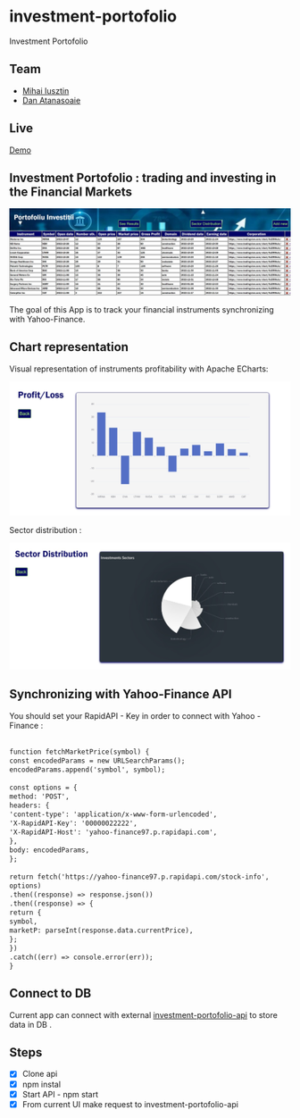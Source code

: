 # investment-portofolio

Investment Portofolio

## Team

- [Mihai Iusztin](https://github.com/Mihai-Iusztin)
- [Dan Atanasoaie](https://github.com/AtanasoaieD)

## Live

[Demo](https://mihai-iusztin.github.io/investment-portofolio/)

## Investment Portofolio : trading and investing in the Financial Markets

<img src = "/media/investment_portofolio.jpg" alt = "Investment-portofolio" title = "Investment Portofolio">

The goal of this App is to track your financial instruments synchronizing with Yahoo-Finance.

## Chart representation

Visual representation of instruments profitability with Apache ECharts:

<img src = "/media/profit_loss_chart.jpg" alt = "Profit-loss" title = " Profit Loss">

Sector distribution :

<img src = "/media/sector_distribution_chart.jpg" alt = "Sector distribution" title = " Sector Distribution">

## Synchronizing with Yahoo-Finance API

You should set your RapidAPI - Key in order to connect with Yahoo - Finance :

```

function fetchMarketPrice(symbol) {
const encodedParams = new URLSearchParams();
encodedParams.append('symbol', symbol);

const options = {
method: 'POST',
headers: {
'content-type': 'application/x-www-form-urlencoded',
'X-RapidAPI-Key': '00000022222',
'X-RapidAPI-Host': 'yahoo-finance97.p.rapidapi.com',
},
body: encodedParams,
};

return fetch('https://yahoo-finance97.p.rapidapi.com/stock-info', options)
.then((response) => response.json())
.then((response) => {
return {
symbol,
marketP: parseInt(response.data.currentPrice),
};
})
.catch((err) => console.error(err));
}

```

## Connect to DB

Current app can connect with external [investment-portofolio-api](https://github.com/Mihai-Iusztin/investment-portofolio-api) to store data in DB .

## Steps

- [x] Clone api
- [x] npm instal
- [x] Start API - npm start
- [x] From current UI make request to investment-portofolio-api
